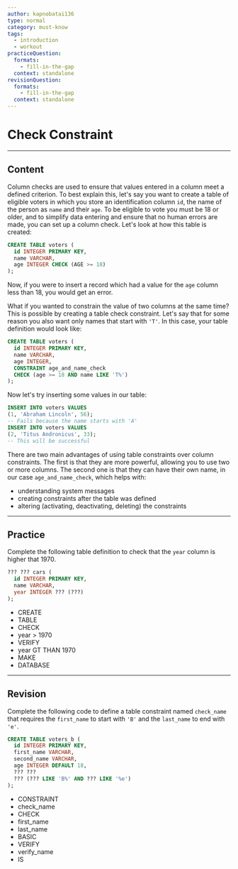 ```yaml
---
author: kapnobatai136
type: normal
category: must-know
tags:
  - introduction
  - workout
practiceQuestion:
  formats:
    - fill-in-the-gap
  context: standalone
revisionQuestion:
  formats:
    - fill-in-the-gap
  context: standalone
---
```


# Check Constraint


---

## Content

Column checks are used to ensure that values entered in a column meet a defined criterion. To best explain this, let's say you want to create a table of eligible voters in which you store an identification column `id`, the name of the person as `name` and their `age`. To be eligible to vote you must be 18 or older, and to simplify data entering and ensure that no human errors are made, you can set up a column check. Let's look at how this table is created:

```sql
CREATE TABLE voters (
  id INTEGER PRIMARY KEY,
  name VARCHAR,
  age INTEGER CHECK (AGE >= 18)
);
```

Now, if you were to insert a record which had a value for the `age` column less than 18, you would get an error. 

What if you wanted to constrain the value of two columns at the same time? This is possible by creating a table check constraint. Let's say that for some reason you also want only names that start with `'T'`. In this case, your table definition would look like:

```sql
CREATE TABLE voters (
  id INTEGER PRIMARY KEY,
  name VARCHAR,
  age INTEGER,
  CONSTRAINT age_and_name_check 
  CHECK (age >= 18 AND name LIKE 'T%')
);
```

Now let's try inserting some values in our table:

```sql
INSERT INTO voters VALUES 
(1, 'Abraham Lincoln', 56);
-- Fails because the name starts with 'A'
INSERT INTO voters VALUES 
(2, 'Titus Andronicus', 33);
-- This will be successful
```

There are two main advantages of using table constraints over column constraints. The first is that they are more powerful, allowing you to use two or more columns. The second one is that they can have their own name, in our case `age_and_name_check`, which helps with:

- understanding system messages
- creating constraints after the table was defined
- altering (activating, deactivating, deleting) the constraints


---

## Practice

Complete the following table definition to check that the `year` column is higher that 1970.

```sql
??? ??? cars (
  id INTEGER PRIMARY KEY,
  name VARCHAR,
  year INTEGER ??? (???)
);
```

- CREATE
- TABLE
- CHECK
- year > 1970
- VERIFY
- year GT THAN 1970
- MAKE
- DATABASE


---

## Revision

Complete the following code to define a table constraint named `check_name` that requires the `first_name` to start with `'B'` and the `last_name` to end with `'e'`.

```sql
CREATE TABLE voters_b (
  id INTEGER PRIMARY KEY,
  first_name VARCHAR,
  second_name VARCHAR,
  age INTEGER DEFAULT 18,
  ??? ??? 
  ??? (??? LIKE 'B%' AND ??? LIKE '%e')
);
```

- CONSTRAINT
- check_name
- CHECK
- first_name
- last_name
- BASIC
- VERIFY
- verify_name
- IS
